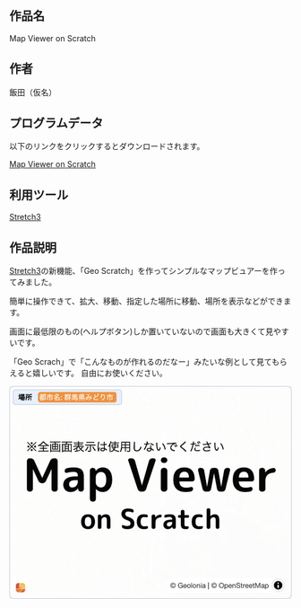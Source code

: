 ## 作品名
Map Viewer on Scratch

## 作者
飯田（仮名）

## プログラムデータ
以下のリンクをクリックするとダウンロードされます。

[Map Viewer on Scratch](https://github.com/nara-coderdojo/gallery/raw/main/stretch3/Map_Viewer_on_Scratch/Map_Viewer_on_Scratch.sb3)

## 利用ツール
[Stretch3](https://stretch3.github.io/)

## 作品説明
[Stretch3](https://stretch3.github.io/)の新機能、「Geo Scratch」を作ってシンプルなマップビュアーを作ってみました。

簡単に操作できて、拡大、移動、指定した場所に移動、場所を表示などができます。

画面に最低限のもの(ヘルプボタン)しか置いていないので画面も大きくて見やすいです。

「Geo Scrach」で「こんなものが作れるのだなー」みたいな例として見てもらえると嬉しいです。
自由にお使いください。 

![](./screen.png)
